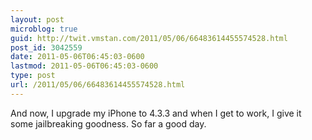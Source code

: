 ```yaml
---
layout: post
microblog: true
guid: http://twit.vmstan.com/2011/05/06/66483614455574528.html
post_id: 3042559
date: 2011-05-06T06:45:03-0600
lastmod: 2011-05-06T06:45:03-0600
type: post
url: /2011/05/06/66483614455574528.html
---
```

And now, I upgrade my iPhone to 4.3.3 and when I get to work, I give it some jailbreaking goodness. So far a good day.

